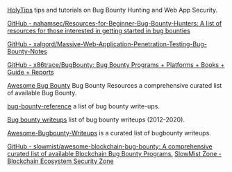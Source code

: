 
[HolyTips](https://github.com/HolyBugx/HolyTips)
tips and tutorials on Bug Bounty Hunting and Web App Security.

[GitHub - nahamsec/Resources-for-Beginner-Bug-Bounty-Hunters: A list of resources for those interested in getting started in bug bounties](https://github.com/nahamsec/Resources-for-Beginner-Bug-Bounty-Hunters)

[GitHub - xalgord/Massive-Web-Application-Penetration-Testing-Bug-Bounty-Notes](https://github.com/xalgord/Massive-Web-Application-Penetration-Testing-Bug-Bounty-Notes)

[GitHub - x86trace/BugBounty: Bug Bounty Programs + Platforms + Books + Guide + Reports](https://github.com/x86trace/BugBounty)

[Awesome Bug Bounty](https://github.com/djadmin/awesome-bug-bounty)
Bug Bounty Resources
a comprehensive curated list of available Bug Bounty.

[bug-bounty-reference](https://github.com/ngalongc/bug-bounty-reference)
a list of bug bounty write-ups.

[Bug bounty writeups](https://pentester.land/list-of-bug-bounty-writeups.html)
list of bug bounty writeups (2012-2020).

[Awesome-Bugbounty-Writeups](https://github.com/devanshbatham/Awesome-Bugbounty-Writeups)
is a curated list of bugbounty writeups.

[GitHub - slowmist/awesome-blockchain-bug-bounty: A comprehensive curated list of available Blockchain Bug Bounty Programs.](https://github.com/slowmist/awesome-blockchain-bug-bounty)
[SlowMist Zone - Blockchain Ecosystem Security Zone](https://slowmist.io/)
